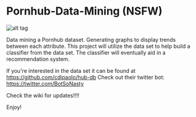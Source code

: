 # Pornhub-Data-Mining (NSFW)

![alt tag](https://pbs.twimg.com/profile_images/716139129227124737/-qjHx0ur.jpg)

Data mining a Pornhub dataset. Generating graphs to display trends between each attribute. This project will utilize the data set to help build a classifier from the data set. The classifier will eventually aid in a recommendation system.

If you're interested in the data set it can be found at https://github.com/cdipaolo/hub-db
Check out their twitter bot: https://twitter.com/BotSoNasty

Check the wiki for updates!!!!

Enjoy!

